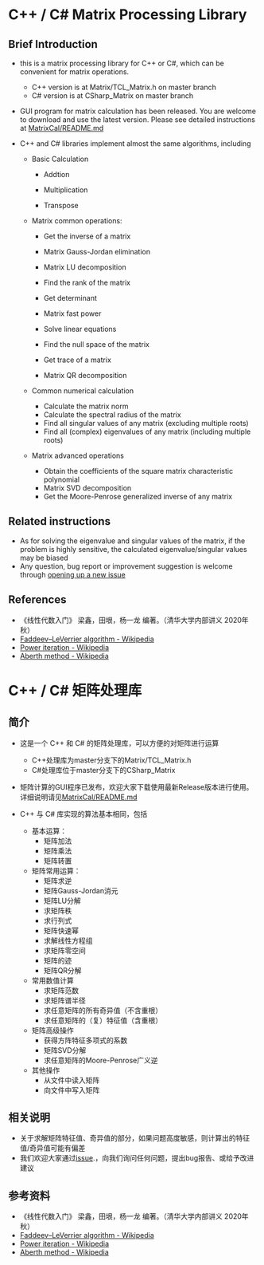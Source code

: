 # C++ / C# Matrix Processing Library

## Brief Introduction

- this is a matrix processing library for C++ or C#, which can be convenient for matrix operations.
  - C++ version is at Matrix/TCL_Matrix.h on master branch
  - C# version is at CSharp_Matrix on master branch

- GUI program for matrix calculation has been released. You are welcome to download and use the latest version. Please see detailed instructions at [MatrixCal/README.md](https://github.com/TCL606/Matrix/blob/main/MatrixCal/README.md)

- C++ and C# libraries implement almost the same algorithms, including

  - Basic Calculation

    - Addtion

    - Multiplication
    - Transpose

  - Matrix common operations:

    - Get the inverse of a matrix

    - Matrix Gauss-Jordan elimination

    - Matrix LU decomposition

    - Find the rank of the matrix

    - Get determinant

    - Matrix fast power
    - Solve linear equations
    - Find the null space of the matrix
    - Get trace of a matrix
    - Matrix QR decomposition

  - Common numerical calculation

    - Calculate the matrix norm
    - Calculate the spectral radius of the matrix
    - Find all singular values of any matrix (excluding multiple roots)
    - Find all (complex) eigenvalues of any matrix (including multiple roots)

  - Matrix advanced operations

    - Obtain the coefficients of the square matrix characteristic polynomial
    - Matrix SVD decomposition
    - Get the Moore-Penrose generalized inverse of any matrix


## Related instructions

- As for solving the eigenvalue and singular values of the matrix, if the problem is highly sensitive, the calculated eigenvalue/singular values may be biased
- Any question, bug report or improvement suggestion is welcome through [opening up a new issue](https://github.com/TCL606/Matrix/issues)

## References

- 《线性代数入门》 梁鑫，田垠，杨一龙 编著。（清华大学内部讲义 2020年秋）
- [Faddeev–LeVerrier algorithm - Wikipedia](https://en.wikipedia.org/wiki/Faddeev–LeVerrier_algorithm)
- [Power iteration - Wikipedia](https://en.wikipedia.org/wiki/Power_iteration)
- [Aberth method - Wikipedia](https://en.wikipedia.org/wiki/Aberth_method)

# C++ / C# 矩阵处理库

## 简介

- 这是一个 C++ 和 C# 的矩阵处理库，可以方便的对矩阵进行运算

  - C++处理库为master分支下的Matrix/TCL_Matrix.h
  - C#处理库位于master分支下的CSharp_Matrix
- 矩阵计算的GUI程序已发布，欢迎大家下载使用最新Release版本进行使用。详细说明请见[MatrixCal/README.md](https://github.com/TCL606/Matrix/blob/main/MatrixCal/README.md)

- C++ 与 C# 库实现的算法基本相同，包括

  - 基本运算：
    - 矩阵加法
    - 矩阵乘法
    - 矩阵转置
  - 矩阵常用运算：
    - 矩阵求逆
    - 矩阵Gauss-Jordan消元
    - 矩阵LU分解
    - 求矩阵秩
    - 求行列式
    - 矩阵快速幂
    - 求解线性方程组
    - 求矩阵零空间
    - 矩阵的迹
    - 矩阵QR分解
  - 常用数值计算
    - 求矩阵范数
    - 求矩阵谱半径
    - 求任意矩阵的所有奇异值（不含重根）
    - 求任意矩阵的（复）特征值（含重根）
  - 矩阵高级操作
    - 获得方阵特征多项式的系数
    - 矩阵SVD分解
    - 求任意矩阵的Moore-Penrose广义逆
  - 其他操作
    - 从文件中读入矩阵
    - 向文件中写入矩阵

## 相关说明

- 关于求解矩阵特征值、奇异值的部分，如果问题高度敏感，则计算出的特征值/奇异值可能有偏差
- 我们欢迎大家通过[issue](https://github.com/TCL606/Matrix/issues).，向我们询问任何问题，提出bug报告、或给予改进建议

## 参考资料

- 《线性代数入门》 梁鑫，田垠，杨一龙 编著。（清华大学内部讲义 2020年秋）
- [Faddeev–LeVerrier algorithm - Wikipedia](https://en.wikipedia.org/wiki/Faddeev–LeVerrier_algorithm)
- [Power iteration - Wikipedia](https://en.wikipedia.org/wiki/Power_iteration)
- [Aberth method - Wikipedia](https://en.wikipedia.org/wiki/Aberth_method)
